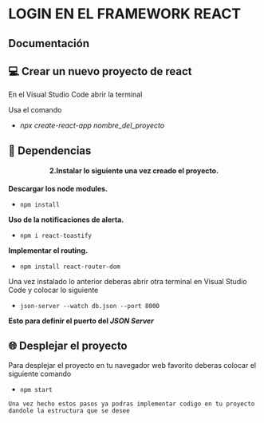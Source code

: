 # LOGIN EN EL FRAMEWORK REACT

## Documentación 

## 💻 Crear un nuevo proyecto de react
En el Visual Studio Code abrir la terminal 

Usa el comando 
- *npx create-react-app nombre_del_proyecto*

## 🧩 Dependencias
<h4 align="center"> 2.Instalar lo siguiente una vez creado el proyecto.</h4>

**Descargar los node modules.**

- ```npm install```
  
**Uso de la notificaciones de alerta.**
- ```npm i react-toastify```
  
**Implementar el routing.**
- ```npm install react-router-dom```


Una vez instalado lo anterior deberas abrir otra terminal en Visual Studio Code y colocar lo siguiente

- ```json-server --watch db.json --port 8000```

**Esto para definir el puerto del *JSON Server***


## 🌐 Desplejar el proyecto
Para desplejar el proyecto en tu navegador web favorito deberas colocar el siguiente comando
- ```npm start```



`Una vez hecho estos pasos ya podras implementar codigo en tu proyecto dandole la estructura que se desee`



